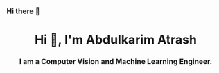 ### Hi there 👋

<h1 align="center">Hi 👋, I'm Abdulkarim Atrash</h1>
<h3 align="center">I am a Computer Vision and Machine Learning Engineer.</h3>
<!--
**random-guest/random-guest** is a ✨ _special_ ✨ repository because its `README.md` (this file) appears on your GitHub profile.

Here are some ideas to get you started:

- 🔭 I’m currently working on ...
- 🌱 I’m currently learning ...
- 👯 I’m looking to collaborate on ...
- 🤔 I’m looking for help with ...
- 💬 Ask me about ...
- 📫 How to reach me: ...
- 😄 Pronouns: ...
- ⚡ Fun fact: ...
-->

